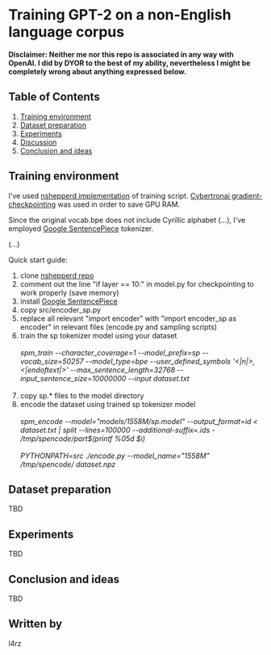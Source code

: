 # Training GPT-2 on a non-English language corpus

<b>
Disclaimer: Neither me nor this repo is associated in any way with OpenAI. I did by DYOR to the best of my ability, nevertheless I might be completely wrong about anything expressed below.
</b>


## Table of Contents
1. [Training environment](#trainscript)
2. [Dataset preparation](#dataset)
3. [Experiments](#experiments)
4. [Discussion](#discussion)
5. [Conclusion and ideas](#conclusion)

## Training environment <a name="trainscript"></a>

I've used [nshepperd implementation](https://github.com/nshepperd/gpt-2) of training script. [Cybertronai gradient-checkpointing](https://github.com/cybertronai/gradient-checkpointing) was used in order to save GPU RAM.

Since the original vocab.bpe does not include Cyrillic alphabet (...), I've employed [Google SentencePiece](https://github.com/google/sentencepiece) tokenizer.

(...)

Quick start guide:

1. clone [nshepperd repo](https://github.com/nshepperd/gpt-2)
2. comment out the line "if layer == 10:" in model.py for checkpointing to work properly (save memory)
3. install [Google SentencePiece](https://github.com/google/sentencepiece)
4. copy src/encoder_sp.py
5. replace all relevant "import encoder" with "import encoder_sp as encoder" in relevant files (encode.py and sampling scripts)
6. train the sp tokenizer model using your dataset<br><br>
  <i>spm_train  --character_coverage=1  --model_prefix=sp --vocab_size=50257 --model_type=bpe --user_defined_symbols '<|n|>,<|endoftext|>' --max_sentence_length=32768 --input_sentence_size=10000000 --input dataset.txt</i><br><br>
7. copy sp.* files to the model directory
8. encode the dataset using trained sp tokenizer model<br><br>
  <i>spm_encode --model="models/1558M/sp.model" --output_format=id < dataset.txt | split --lines=100000 --additional-suffix=.ids - /tmp/spencode/part$(printf %05d $i)</i><br><br>
  <i>PYTHONPATH=src ./encode.py --model_name="1558M" /tmp/spencode/ dataset.npz</i><br>

## Dataset preparation <a name="dataset"></a>

TBD

## Experiments <a name="experiments"></a>

TBD

## Conclusion and ideas <a name="dataset"></a>

TBD


## Written by

l4rz
